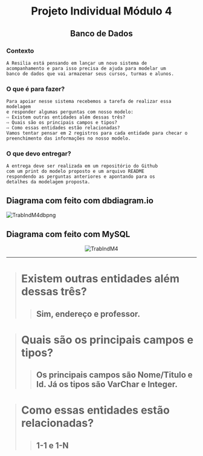<h1 align="center"> Projeto Individual Módulo 4 </h1>
<h2 align="center"> Banco de Dados </h2>


<h3>Contexto</h3>

```
A Resilia está pensando em lançar um novo sistema de
acompanhamento e para isso precisa de ajuda para modelar um
banco de dados que vai armazenar seus cursos, turmas e alunos.
```

<h3>O que é para fazer?</h3>

```
Para apoiar nesse sistema recebemos a tarefa de realizar essa modelagem
e responder algumas perguntas com nosso modelo:
⇨ Existem outras entidades além dessas três?
⇨ Quais são os principais campos e tipos?
⇨ Como essas entidades estão relacionadas?
Vamos tentar pensar em 2 registros para cada entidade para checar o
preenchimento das informações no nosso modelo.
```

<h3>O que devo entregar?</h3>

```
A entrega deve ser realizada em um repositório do Github
com um print do modelo proposto e um arquivo README
respondendo as perguntas anteriores e apontando para os
detalhes da modelagem proposta.
```



<h2>Diagrama com feito com dbdiagram.io</h2>

![TrabIndM4dbpng](https://user-images.githubusercontent.com/115498048/222414147-5e2ff1f6-eb14-469a-b2fc-0c48526ea83e.png)


<p align="center">
  
  <h2>Diagrama com feito com MySQL</h2>
  
  </p>
  
  <p align="center">
  
  <img src="https://user-images.githubusercontent.com/115498048/222161176-eb0317cf-7979-45bc-8d6e-197a46c8b97f.png" alt="TrabIndM4"/>
  
  </p>

------

> <h1> Existem outras entidades além dessas três? </h1>
>
>> <h2> Sim, endereço e professor. </h2>
>

> <h1> Quais são os principais campos e tipos? </h1>
>
>> <h2> Os principais campos são Nome/Titulo e Id. Já os tipos são VarChar e Integer. </h2>
>

>  <h1> Como essas entidades estão relacionadas? </h1>
>
>> <h2> 1-1 e 1-N </h2>


